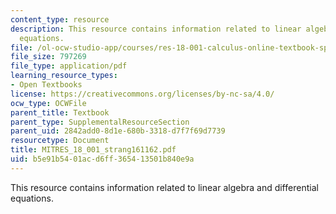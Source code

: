 ```yaml
---
content_type: resource
description: This resource contains information related to linear algebra and differential
  equations.
file: /ol-ocw-studio-app/courses/res-18-001-calculus-online-textbook-spring-2005/b5e91b5401acd6ff365413501b840e9a_MITRES_18_001_strang161162.pdf
file_size: 797269
file_type: application/pdf
learning_resource_types:
- Open Textbooks
license: https://creativecommons.org/licenses/by-nc-sa/4.0/
ocw_type: OCWFile
parent_title: Textbook
parent_type: SupplementalResourceSection
parent_uid: 2842add0-8d1e-680b-3318-d7f7f69d7739
resourcetype: Document
title: MITRES_18_001_strang161162.pdf
uid: b5e91b54-01ac-d6ff-3654-13501b840e9a
---
```

This resource contains information related to linear algebra and differential equations.